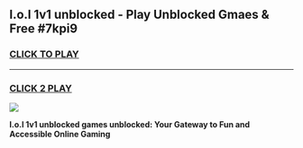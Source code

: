 
## l.o.l 1v1 unblocked - Play Unblocked Gmaes & Free #7kpi9
<h3>
<a href="https://news.freeplayer.one?title=l.o.l_1v1_unblocked&ref=03M">CLICK TO PLAY</a></h3>
<hr>

<h3>
<a href="https://news.freeplayer.one?title=l.o.l_1v1_unblocked&ref=03M">CLICK 2 PLAY</a>
  
</h3>

<a href="https://news.freeplayer.one?title=l.o.l_1v1_unblocked&ref=03M"><img src="https://clearcache.store/games.png"></a>


**l.o.l 1v1 unblocked games unblocked: Your Gateway to Fun and Accessible Online Gaming**
